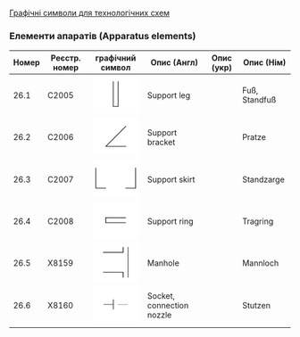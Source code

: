 [Графічні символи для технологічних схем](symbols.md)

### Елементи апаратів (Apparatus elements)

| Номер | Реєстр. номер | графічний символ                               | Опис (Англ)               | Опис (укр) | Опис (Нім)    |
| ----- | ------------- | ---------------------------------------------- | ------------------------- | ---------- | ------------- |
| 26.1  | C2005         | ![Fuß, Standfuß](media/Support_leg.png)        | Support leg               |            | Fuß, Standfuß |
| 26.2  | C2006         | ![Pratze](media/Support_bracket.png)           | Support bracket           |            | Pratze        |
| 26.3  | C2007         | ![Standzarge](media/Support_skirt.png)         | Support skirt             |            | Standzarge    |
| 26.4  | C2008         | ![Tragring](media/Support_ring.png)            | Support ring              |            | Tragring      |
| 26.5  | X8159         | ![Mannloch](media/Manhole.png)                 | Manhole                   |            | Mannloch      |
| 26.6  | X8160         | ![Stutzen](media/Socket_connection_nozzle.png) | Socket, connection nozzle |            | Stutzen       |